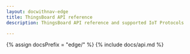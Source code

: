 ```yaml
---
layout: docwithnav-edge
title: ThingsBoard API reference
description: ThingsBoard API reference and supported IoT Protocols

---
```

{% assign docsPrefix = "edge/" %}
{% include docs/api.md %}
